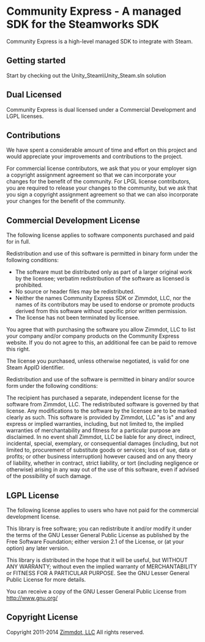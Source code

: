 # Community Express - A managed SDK for the Steamworks SDK

Community Express is a high-level managed SDK to integrate with Steam.

## Getting started

Start by checking out the Unity_Steam\Unity_Steam.sln solution

## Dual Licensed

Community Express is dual licensed under a Commercial Development and LGPL licenses.

## Contributions

We have spent a considerable amount of time and effort on this project and would appreciate your improvements and contributions to the project.  

For commercial license contributors, we ask that you or your employer sign a copyright assignment agreement so that we can incorporate your changes for the benefit of the community.
For LPGL license contributors, you are required to release your changes to the community, but we ask that you sign a copyright assignment agreement so that we can also incorporate your changes for the benefit of the community.

## Commercial Development License

The following license applies to software components purchased and paid for in full.

Redistribution and use of this software is permitted in binary form under the following conditions:

* The software must be distributed only as part of a larger original work by the licensee; verbatim redistribution of the software as licensed is prohibited.
* No source or header files may be redistributed.
* Neither the names Community Express SDK or Zimmdot, LLC, nor the names of its contributors may be used to endorse or promote products derived from this software without specific prior written permission.
* The license has not been terminated by licensee.

You agree that with purchasing the software you allow Zimmdot, LLC to list your company and/or company products on the Community Express website. If you do not agree to this, an additional fee can be paid to remove this right.

The license you purchased, unless otherwise negotiated, is valid for one Steam AppID identifier.

Redistribution and use of the software is permitted in binary and/or source form under the following conditions:

The recipient has purchased a separate, independent license for the software from Zimmdot, LLC. The redistributed software is governed by that license.
Any modifications to the software by the licensee are to be marked clearly as such.
This software is provided by Zimmdot, LLC "as is" and any express or implied warranties, including, but not limited to, the implied warranties of merchantability and fitness for a particular purpose are disclaimed. In no event shall Zimmdot, LLC be liable for any direct, indirect, incidental, special, exemplary, or consequential damages (including, but not limited to, procurement of substitute goods or services; loss of sue, data or profits; or other business interruption) however caused and on any theory of liability, whether in contract, strict liability, or tort (including negligence or otherwise) arising in any way out of the use of this software, even if advised of the possibility of such damage.			


## LGPL License

The following license applies to users who have not paid for the commercial development license.

This library is free software; you can redistribute it and/or
modify it under the terms of the GNU Lesser General Public
License as published by the Free Software Foundation; either
version 2.1 of the License, or (at your option) any later version.

This library is distributed in the hope that it will be useful,
but WITHOUT ANY WARRANTY; without even the implied warranty of
MERCHANTABILITY or FITNESS FOR A PARTICULAR PURPOSE.  See the GNU
Lesser General Public License for more details.

You can receive a copy of the GNU Lesser General Public License from 
http://www.gnu.org/

## Copyright License

Copyright 2011-2014 [Zimmdot, LLC](httpzimmdot.com)
All rights reserved.
